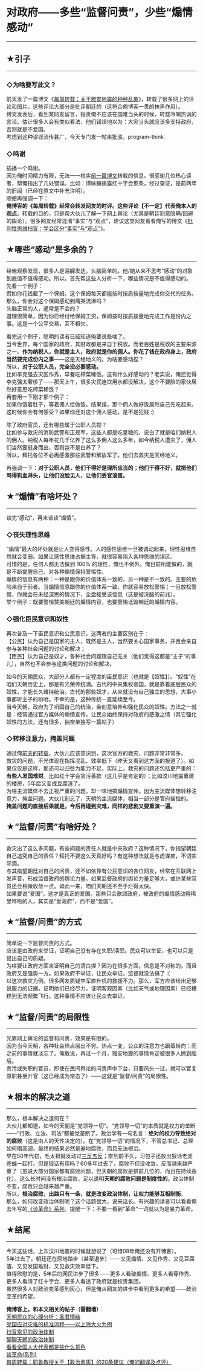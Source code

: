 # 对政府——多些“监督问责”，少些“煽情感动” 

-----

 ## ★引子
---

  
 ### ◇为啥要写此文？

  
 前天发了一篇博文《[每周转载：关于雅安地震的种种乱象](https://program-think.blogspot.com/2013/04/weekly-share-48.html)》，转载了很多网上的评论和图片。这些评论大部分是批评朝廷的（这符合俺博客一贯的抹黑作风）。  
 博文发表后，看到某网友留言，指责俺不应该在国难当头的时候，转载冷嘲热讽的言论。估计很多人会有类似看法，他们错误地以为：大灾当头就应该多支持政府，否则就是不爱国。  
 考虑到这种谬误流传甚广，今天专门发一帖来批驳。program-think  
   
 ### ◇鸣谢

  
 插播一个鸣谢。  
 因为俺时间精力有限，无法一一核实[前一篇博文](https://program-think.blogspot.com/2013/04/weekly-share-48.html)转载的信息。很感谢几位热心读者，帮俺指出了几处错误。比如：谭咏麟揭露红十字会那条，经过查证，是前两年的旧闻（已经在原文中补充注明）。  
 顺便再强调一下：  
 **俺博客的《每周转载》经常会转发网友的时评。这些评论【不一定】代表俺本人的观点**。转载的目的，只是帮大伙儿了解一下网上舆论（尤其是朝廷刻意隐瞒/回避的舆论）。很多网友经常混淆“事实”与“观点”，建议这类网友看看俺写的博文《[批判性思维扫盲：学会区分“事实”与“观点”](https://program-think.blogspot.com/2013/05/difference-between-fact-and-opinion.html)》。  
   
   
 ## ★哪些“感动”是多余的？
------------

  
 经俺观察发现，很多人是泪腺发达，头脑简单的。他/她从来不思考“感动”的对象到底值不值得感动。所以，首先帮这些人分析一下，哪些情况是不值得感动的。  
 先看一个例子：  
 假如你花钱雇了一个保姆。这个保姆每天都能按时按质按量地完成你交代的任务。那么，你会对这个保姆感动到痛哭流涕吗？  
 头脑正常的人，通常是不会的？  
 道理很简单，因为你已经付给保姆工资，保姆按时按质按量地完成工作是份内之事。这是一个公平交易，互不相欠。  
   
 看完这个例子，聪明的读者已经知道俺要说些啥了。  
 当今世界，每个国家的政府，其财政都是来自于税收。而老百姓是税收的主要来源之一。**作为纳税人，你就是主人，政府就是你的佣人。你花了钱在政府身上，政府当然要完成份内之事**——这是天经地义的。为啥要感动捏？  
 所以，**对于公职人员，完全没必要感动。**  
 比如李克强去灾区作秀，早餐吃榨菜稀饭。这有什么好感动的？老实说，俺还觉得李克强太奢侈了——那天上午，很多灾民连饮用水都没解决，这个不要脸的家伙居然好意思吃榨菜稀饭？  
 再套用一下刚才那个例子：  
 如果你饿着肚子，等着佣人给做饭。结果捏，那个佣人做好饭居然自己先吃起来。这时候你会有何感受？如果你还对这个佣人感动，是不是犯贱 :)  
   
 除了政府官员，还有哪些属于公职人员捏？  
 比如参与救灾的消防武警和正规军，这些人都是吃皇粮的，说白了就是咱们纳税人的佣人。纳税人每年花几千亿养了这么多佣人这么多年，如今纳税人遭灾了，佣人们当然要挺身而出，否则岂不是白养了？  
 所以，拜托各位不必再感激那些武警和解放军了。他们去救灾是天经地义。  
   
 再强调一下：**对于公职人员，他们干得好是理所应当的；他们干得不好，就把他们骂得狗血淋头，让他们没脸见人，让他们丢官滚蛋。**  
   
   
 ## ★“煽情”有啥坏处？
----------

  
 谈完“感动”，再来谈谈“煽情”。  
   
 ### ◇丧失理性思维

  
 “煽情”最大的坏处就是让人变得感性。人的感性思维一旦被调动起来，理性思维自然就会变弱。如果让感性思维占据主导，就很容易陷入各种思维的误区。  
 可惜的是，任何人都无法做到 100% 的理性，俺也不例外。俺目前所能做的，就是不断提醒自己，对各种煽情保持警惕性。  
 煽情的信息有两种：一种是跟你的价值体系一致的，另一种是不一致的。主要的危险来自于前者。当煽情信息跟你的价值体系一致，你就容易放松警惕；一旦放松警惕，你就会在未经深思的情况下，全盘接受该信息（这是被洗脑的前兆）。  
 举个例子：既要警惕赞美朝廷的煽情内容，也要警惕诋毁朝廷的煽情内容。  
   
 ### ◇强化臣民意识和奴性

  
 再次普及一下臣民意识和公民意识，这两者的主要区别在于：  
 【公民】认为自己是国家的主人，既然是主人，当然要关心国家事务，并且会亲自参与各种社会问题的讨论和解决；  
 【臣民】认为自己是奴才，各种社会问题跟自己无关（他们觉得这都是“主子”的事儿），自然也不会参与这类问题的讨论和解决。  
   
 如今的天朝民众，大部分人都有一定程度的臣民意识（也就是【奴性】）。“奴性”在咱们天朝历史上，那是有光荣传统滴。古代的中央集权帝国，就是靠着底层民众的奴性，才能长久维持统治。古代的那些奴才，从来就没有自己独立的思想，大事小事都听主子的吩咐。不幸的是，这种传统一直延续至今。  
 当今天朝，政府为了巩固自己的统治，会刻意培养和强化民众的奴性。方法之一就是：经常通过官方媒体的煽情宣传，让民众始终保持对政府的感激之情（其它强化奴性的方法，还有很多，抽空单独写一篇帖子）  
   
 ### ◇转移注意力，掩盖问题

  
 通过俺[前天的转载](https://program-think.blogspot.com/2013/04/weekly-share-48.html)，大伙儿应该意识到，这次官方的救灾，问题非常非常多。  
 救灾的问题，不光体现在指挥混乱、效率低下（昨天又看到这方面的报道了）。如果仅仅是这样，那还可以归咎为能力不足。实际上，救灾的问题还包括更严重的：**有些人发国难财**。比如红十字会贪污善款（这几乎是肯定的）；比如汶川地震重建的楼房，5年后又变成豆腐渣了。  
 为啥主流媒体不去正视严重的问题，却一味地搞煽情宣传。因为主流媒体想转移注意力，掩盖问题。大伙儿别忘了，天朝的主流媒体，相当一部分是官府操控的。  
 **掩盖问题的直接后果就是，今后再碰到灾难，同样的悲剧又要重演一遍。**  
   
   
 ## ★“监督/问责”有啥好处？
-------------

  
 救灾出了这么多问题，有些问题的责任人就是中央政府？这种情况下，你指望朝廷自己追究自己的责任？拜托不要这么天真好吗？有这种想法就是与虎谋皮，不切实际滴。  
 与其指望朝廷对自己的问责，还不如依靠有公民意识的各位网友，经常在互联网上发声音，形成监督政府的舆论力量。如果监督政府的舆论力量足够大，或许某些官员还会稍微收敛一点。如此一来，咱们天朝还不至于烂得太快。  
 如果要说“爱国”，这才是真正的爱国。那些只会歌颂政府，被政府的煽情感动得稀里哗啦的人，其实是“爱政府”，而不是“爱国”。  
   
   
 ## ★“监督/问责”的方式
-----------

  
 简单说一下监督问责的方式。  
 应该是由政府来举证，证明自己没有存在失职/渎职。民众可以举证，也可以只是提出自己的质疑。  
 为啥要让政府方面来证明自己的清白捏？因为在很多方面，信息是不对称的。而且政府又是强势一方。如果政府不举证，让民众举证，监督就没法搞了 :(  
 以这次救灾为例。很多网友质疑空军直升机的救援不力。那么，军方应该给出足够说服力的证据，证明他们已经尽力，证明客观因素（比如天气或地理因素）已经糟糕到无法频繁飞行。这种事情不应该让民众去举证。  
   
   
 ## ★“监督/问责”的局限性
------------

  
 光靠网上舆论的监督和问责，效果是有限的。  
 因为当今天朝，各种社会热点层出不穷。热点一变，公众的注意力也跟着转向；而之前的事情就淡忘了。俺敢说，再过一个月，雅安地震的事情肯定被很多人抛到脑后。  
 贪污或失职的官员，即使在民间舆论的问责声中下台，只要风头一过，就可以官复原职甚至升官（这已经成为常态了）——这就是“监督/问责”的局限性。  
   
   
 ## ★根本的解决之道
--------

  
 那么，根本解决之道何在？  
 大伙儿都知道，如今的天朝是“党领导一切”。“党领导一切”的本质就是权力的垄断——“行政、立法、司法”都被党垄断了。政治学有一句名言：**绝对的权力导致绝对的腐败**（这是由人的天性决定的）。在”党领导一切“的情况下，不管总书记、总理如何唱高调，最终的结果必然是遍地腐败，而且无法根治。  
 早在50年代初，毛太祖就发动过[三反五反](https://zh.wikipedia.org/wiki/%E4%B8%89%E5%8F%8D%E4%BA%94%E5%8F%8D)；直到前不久，习包子还放出狠话老虎苍蝇一起打。但是狠话有用吗？60多年过去了，腐败不但没收敛，反而越来越严重了（虽说大部分国家都有腐败问题，但天朝的腐败是排前几位的，而且在持续恶化）。这么长时间没有根治腐败，足以说明**天朝的腐败问题是制度性的**。政治体制不变，腐败只会越来越严重。  
 所以，**根治腐败，出路只有一条，就是改变政治体制，让权力能够互相制衡**。  
 那么，如何改变政治体制呢？这个话题很大，说来话长。有兴趣的读者可以看看俺去年写的[《谈革命》系列](https://program-think.blogspot.com/2011/12/revolution-0.html)。提醒一下：不要一看到“革命”一词就以为是暴力革命。  
   
   
 ## ★结尾
---

  
 今天这些话，上次汶川地震的时候就想说了（可惜08年俺还没有开博客）。  
 5年过去了，朝廷还在原地踏步（甚至退步）——又见煽情、又见作秀、又见豆腐渣、又见发国难财、又见救灾效率低下。  
 值得欣慰的是，5年后的网民进步了很多——更多人看破煽情、更多人看穿作秀、更多人看清了红十字会、更多人看透了政府就是权贵集团。  
 虽然很多人对政治变革感到灰心，但是俺从网友的进步中看到更多的希望——政治变革的希望。  
   
   
 **俺博客上，和本文相关的帖子（需翻墙）**：  
 [天朝民众的心理分析：圣君情结](https://program-think.blogspot.com/2012/12/emperor-complex.html)  
 [党国应对灾难的标准流程——以上海大火为例](https://program-think.blogspot.com/2010/11/sop-of-shanghai-fire.html)  
 [扫盲常见的政治体制](https://program-think.blogspot.com/2012/07/form-of-government.html)  
 [聊聊天朝的政治体制](https://program-think.blogspot.com/2012/07/form-of-government-in-china.html)  
 [看看全国人大代表都是些什么货色](https://program-think.blogspot.com/2012/03/national-people-congress.html)  
 [谈革命(系列)](https://program-think.blogspot.com/2011/12/revolution-0.html)  
 [每周转载：耶鲁教授关于【政治素质】的20条建议（俺的翻译及点评）](https://program-think.blogspot.com/2017/02/weekly-share-109.html) 